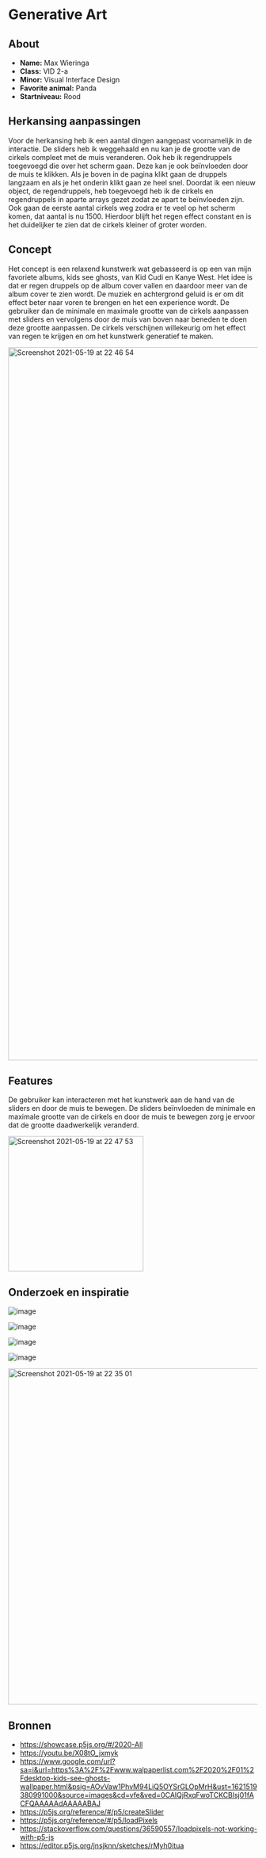 # Generative Art

## About
* **Name:** Max Wieringa
* **Class:** VID 2-a
* **Minor:** Visual Interface Design
* **Favorite animal:** Panda
* **Startniveau:** Rood

## Herkansing aanpassingen

Voor de herkansing heb ik een aantal dingen aangepast voornamelijk in de interactie. De sliders heb ik weggehaald en nu kan je de grootte van de cirkels compleet met de muis veranderen. Ook heb ik regendruppels toegevoegd die over het scherm gaan. Deze kan je ook beïnvloeden door de muis te klikken. Als je boven in de pagina klikt gaan de druppels langzaam en als je het onderin klikt gaan ze heel snel. Doordat ik een nieuw object, de regendruppels, heb toegevoegd heb ik de cirkels en regendruppels in aparte arrays gezet zodat ze apart te beïnvloeden zijn. Ook gaan de eerste aantal cirkels weg zodra er te veel op het scherm komen, dat aantal is nu 1500. Hierdoor blijft het regen effect constant en is het duidelijker te zien dat de cirkels kleiner of groter worden.

## Concept

Het concept is een relaxend kunstwerk wat gebasseerd is op een van mijn favoriete albums, kids see ghosts, van Kid Cudi en Kanye West. Het idee is dat er regen druppels op de album cover vallen en daardoor meer van de album cover te zien wordt. De muziek en achtergrond geluid is er om dit effect beter naar voren te brengen en het een experience wordt. De gebruiker dan de minimale en maximale grootte van de cirkels aanpassen met sliders en vervolgens door de muis van boven naar beneden te doen deze grootte aanpassen. De cirkels verschijnen willekeurig om het effect van regen te krijgen en om het kunstwerk generatief te maken. 

<img width="1440" alt="Screenshot 2021-05-19 at 22 46 54" src="https://user-images.githubusercontent.com/51541543/118882142-222f7a80-b8f4-11eb-8ce0-6b4b57e6af92.png">

## Features

De gebruiker kan interacteren met het kunstwerk aan de hand van de sliders en door de muis te bewegen. De sliders beïnvloeden de minimale en maximale grootte van de cirkels en door de muis te bewegen zorg je ervoor dat de grootte daadwerkelijk veranderd. 

<img width="273" alt="Screenshot 2021-05-19 at 22 47 53" src="https://user-images.githubusercontent.com/51541543/118882252-45f2c080-b8f4-11eb-899e-2a340b37b117.png">

## Onderzoek en inspiratie

![image](https://user-images.githubusercontent.com/51541543/118880963-c6b0bd00-b8f2-11eb-9861-6c8d54291701.png)

![image](https://user-images.githubusercontent.com/51541543/118881112-fbbd0f80-b8f2-11eb-8bbe-dc4a4af5da76.png)

![image](https://user-images.githubusercontent.com/51541543/118881239-21e2af80-b8f3-11eb-814e-2bdec67ab823.png)

![image](https://user-images.githubusercontent.com/51541543/118881371-48a0e600-b8f3-11eb-98ff-c9d7ec247aed.png)

<img width="679" alt="Screenshot 2021-05-19 at 22 35 01" src="https://user-images.githubusercontent.com/51541543/118881654-9b7a9d80-b8f3-11eb-9ac4-4fa281dce5d0.png">


## Bronnen

* https://showcase.p5js.org/#/2020-All
* https://youtu.be/X08tO_jxmyk
* https://www.google.com/url?sa=i&url=https%3A%2F%2Fwww.walpaperlist.com%2F2020%2F01%2Fdesktop-kids-see-ghosts-wallpaper.html&psig=AOvVaw1PhvM94LiQ5OYSrGLOpMrH&ust=1621519380991000&source=images&cd=vfe&ved=0CAIQjRxqFwoTCKCBlsj01fACFQAAAAAdAAAAABAJ
* https://p5js.org/reference/#/p5/createSlider
* https://p5js.org/reference/#/p5/loadPixels
* https://stackoverflow.com/questions/36590557/loadpixels-not-working-with-p5-js
* https://editor.p5js.org/jnsjknn/sketches/rMyh0itua
